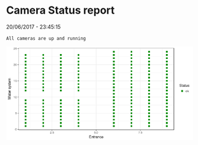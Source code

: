 Camera Status report
================
20/06/2017 - 23:45:15

    All cameras are up and running

![](camreport_files/figure-markdown_github/unnamed-chunk-2-1.png)
